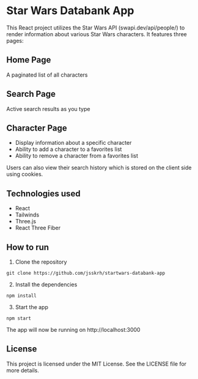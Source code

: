 # Star Wars Databank App

This React project utilizes the Star Wars API (swapi.dev/api/people/) to render information about various Star Wars characters. It features three pages:

## Home Page

A paginated list of all characters

## Search Page

Active search results as you type

## Character Page

- Display information about a specific character
- Ability to add a character to a favorites list
- Ability to remove a character from a favorites list

Users can also view their search history which is stored on the client side using cookies.

## Technologies used

- React
- Tailwinds
- Three.js
- React Three Fiber

## How to run

1. Clone the repository

`git clone https://github.com/jsskrh/startwars-databank-app`

2. Install the dependencies

`npm install`

3. Start the app

`npm start`

The app will now be running on http://localhost:3000

## License

This project is licensed under the MIT License. See the LICENSE file for more details.
